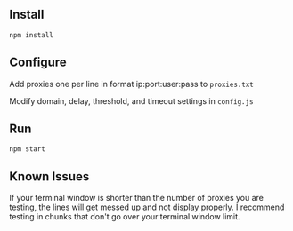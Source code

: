 ## Install
`npm install`


## Configure
Add proxies one per line in format ip:port:user:pass to `proxies.txt`

Modify domain, delay, threshold, and timeout settings in `config.js`


## Run
`npm start`


## Known Issues
If your terminal window is shorter than the number of proxies you are testing, the lines will get messed up and not display properly. I recommend testing in chunks that don't go over your terminal window limit.
